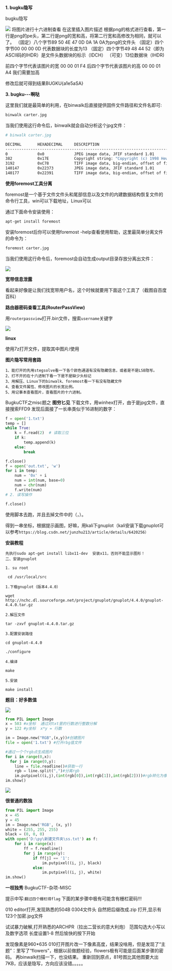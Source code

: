 **1. bugku隐写**


bugku隐写

![](img/2.png)
将图片进行十六进制查看
在这里插入图片描述
根据png的格式进行查看，第一行是png的pe头，第二行是png的宽和高，将第二行宽和高修改为相同，就可以了。
（固定）八个字节89 50 4E 47 0D 0A 1A 0A为png的文件头
（固定）四个字节00 00 00 0D 代表数据块的长度为13
（固定）四个字节49 48 44 52（即为ASCII码的IHDR）是文件头数据块的标示（IDCH）
（可变）13位数据块（IHDR)

前四个字节代表该图片的宽 00 00 01 F4
后四个字节代表该图片的高 00 00 01 A4
我们需要加高

修改后就可得到结果BUGKU{a1e5aSA}



**3. bugku---啊哒**

这里我们就是最简单的利用，在binwalk后直接提供固件文件路径和文件名即可:

```bash
binwalk carter.jpg
```

当我们使用这行命令后，binwalk就会自动分析这个jpg文件：
```bash
# binwalk carter.jpg

DECIMAL       HEXADECIMAL     DESCRIPTION
--------------------------------------------------------------------------------
0             0x0             JPEG image data, JFIF standard 1.01
382           0x17E           Copyright string: "Copyright (c) 1998 Hewlett-Packard Company"
3192          0xC78           TIFF image data, big-endian, offset of first image directory: 8
140147        0x22373         JPEG image data, JFIF standard 1.01
140177        0x22391         TIFF image data, big-endian, offset of first image directory: 8
```

**使用foremost工具分离**

foremost是一个基于文件文件头和尾部信息以及文件的内建数据结构恢复文件的命令行工具，win可以下载地址，Linux可以

通过下面命令安装使用：
```bash
apt-get install foremost
```
安装foremost后你可以使用foremost -help查看使用帮助，这里最简单分离文件的命令为：
```bash
foremost carter.jpg
```
当我们使用这行命令后，foremost会自动生成output目录存放分离出文件：

![](img/4.png)


**宽带信息泄露**

看起来好像是让我们找宽带用户名，这个时候就要用下面这个工具了（截图自百度百科）

**路由器密码查看工具(RouterPassView)**

用`routerpassview`打开.bin文件，搜索`username`关键字

![](img/5.png)


**linux**

使用7z打开文件，提取其中图片/使用


**图片隐写常用套路**
```
1、能打开的先用stegsolve看一下各个颜色通道有没有隐藏信息，或者是不是LSB隐写。
2、打不开的在十六进制下看一下是不是缺少头标记
3、用解压、Linux下的binwalk、foremost看一下有没有隐藏文件
4、查看文件属性、修改图片的长宽比例。
5、用记事本查看图片，查看图片的十六进制。
```


BugkuCTF之misc题之
**图穷匕见**
下载文件，用winhex打开，由于是jpg文件，直接搜索FFD9
发现后面接了一长串类似于16进制的数字：

```py
f = open('1.txt')
temp = []
while True:
    k = f.read(2)  # 读取三位
    if k:
        temp.append(k)
    else:
        break

f.close()
f = open('out.txt', 'w')
for i in temp:
    num = '0x' + i
    num = int(num, base=0)
    num = chr(num)
    f.write(num)
# 2. 读写操作

f.close()
```
使用脚本去跑，并且去掉文件中的（，）。

得到一串坐标，根据提示画图，好嘛，用kali下gnuplot（kali安装下载gnuplot可以参考`https://blog.csdn.net/junzhu213/article/details/6420256）`

**安装教程**
```
先执行sudo apt-get install libx11-dev  安装x11，否则不能显示图形！
二、安装gnuplot

1. su root

 cd /usr/local/src

1.下载gnuplot（版本4.4.0）

wget http://nchc.dl.sourceforge.net/project/gnuplot/gnuplot/4.4.0/gnuplot-4.4.0.tar.gz

2.解压文件

tar -zxvf gnuplot-4.4.0.tar.gz

3.配置安装路径

cd gnuplot-4.4.0

./configure

4.编译

make

5.安装

make install
```

**题目：好多数值**

![](img/1.png)

```py
from PIL import Image
x = 503 #x坐标  通过对txt里的行数进行整数分解
y = 122 #y坐标  x*y = 行数

im = Image.new("RGB",(x,y))#创建图片
file = open('1.txt') #打开rbg值文件

#通过一个个rgb点生成图片
for i in range(0,x):
  for j in range(0,y):
    line = file.readline()#获取一行
    rgb = line.split(",")#分离rgb
    im.putpixel((i,j),(int(rgb[0]),int(rgb[1]),int(rgb[2])))#rgb转化为像素
im.show()
```

![](img/3.png)


**很普通的数独**

```py
from PIL import Image
x = 45
y = 45
im = Image.new('RGB', (x, y))
white = (255, 255, 255)
black = (0, 0, 0)
with open('D:\py\新建文件夹\ss.txt') as f:
    for i in range(x):
        ff = f.readline()
        for j in range(y):
            if ff[j] == '1':
                im.putpixel((i, j), black)
            else:
                im.putpixel((i, j), white)
im.show()
```

**一枝独秀**
BugkuCTF-杂项-MISC

提示中写:`翻过四个栅栏得flag`
下面的某步骤中极有可能含有栅栏密码!!!

010 editor打开,发现熟悉的504B 0304文件头
自然把后缀改成.zip
打开,显示有123个加密.jpg文件

试试暴力破解,打开熟悉的ARCHPR（拉出二营长的意大利炮）
范围勾选大小写以及数字选项
长度设置1-8
然后愉快的按下开始



发现像素是960*635
010打开图片改一下像素高度，结果没啥用，但是发现了“主题”：里写了“flowers”，根据以前做题经验，flowers极有可能是后面某步骤的密码。
再binwalk扫描一下，也没结果。
重新回到原点，81号图比其他图要大出7KB，应该是隐写，方向应该没错。。。。。













